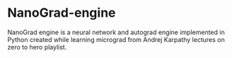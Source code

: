 # NanoGrad-engine
NanoGrad engine is a neural network and autograd engine implemented in Python created while learning micrograd from Andrej Karpathy lectures on zero to hero playlist.
